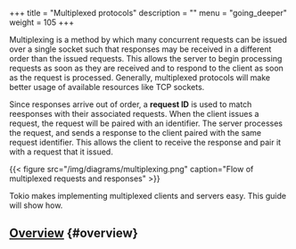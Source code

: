 +++
title = "Multiplexed protocols"
description = ""
menu = "going_deeper"
weight = 105
+++

Multiplexing is a method by which many concurrent requests can be issued over a
single socket such that responses may be received in a different order than the
issued requests. This allows the server to begin processing requests as soon as
they are received and to respond to the client as soon as the request is
processed. Generally, multiplexed protocols will make better usage of available
resources like TCP sockets.

Since responses arrive out of order, a **request ID** is used to match
reesponses with their associated requests. When the client issues a request, the
request will be paired with an identifier. The server processes the request, and
sends a response to the client paired with the same request identifier. This
allows the client to receive the response and pair it with a request that it
issued.

{{< figure src="/img/diagrams/multiplexing.png"
caption="Flow of multiplexed requests and responses" >}}

Tokio makes implementing multiplexed clients and servers easy. This
guide will show how.

## [Overview](#overview) {#overview}
